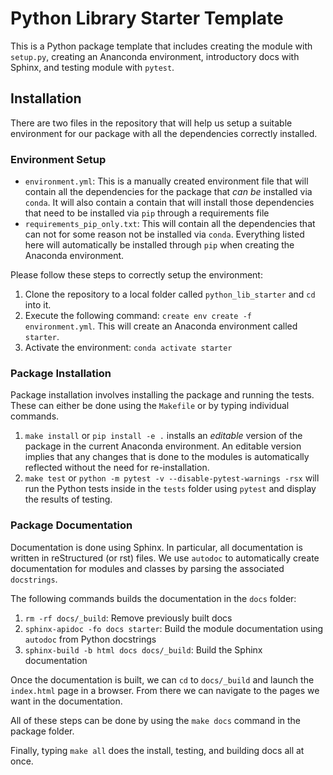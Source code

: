 # Python Library Starter Template

This is a Python package template that includes creating the module with
`setup.py`, creating an Ananconda environment, introductory docs with
Sphinx, and testing module with `pytest`.

## Installation

There are two files in the repository that will help us setup a suitable
environment for our package with all the dependencies correctly
installed.

### Environment Setup

-   `environment.yml`: This is a manually created environment file that
    will contain all the dependencies for the package that *can be*
    installed via `conda`. It will also contain a contain that will
    install those dependencies that need to be installed via `pip`
    through a requirements file
-   `requirements_pip_only.txt`: This will contain all the dependencies
    that can not for some reason not be installed via `conda`.
    Everything listed here will automatically be installed through `pip`
    when creating the Anaconda environment.

Please follow these steps to correctly setup the environment:

1.  Clone the repository to a local folder called `python_lib_starter` and `cd`
    into it.
2.  Execute the following command:
    `create env create -f environment.yml`. This will create an Anaconda
    environment called `starter`.
3.  Activate the environment: `conda activate starter`

### Package Installation

Package installation involves installing the package and running the
tests. These can either be done using the `Makefile` or by typing
individual commands.

1.  `make install` or `pip install -e .` installs an *editable* version
    of the package in the current Anaconda environment. An editable
    version implies that any changes that is done to the modules is
    automatically reflected without the need for re-installation.
2.  `make test` or `python -m pytest -v --disable-pytest-warnings -rsx`
    will run the Python tests inside in the `tests` folder using
    `pytest` and display the results of testing.

### Package Documentation

Documentation is done using Sphinx. In particular, all documentation is
written in reStructured (or rst) files. We use `autodoc` to
automatically create documentation for modules and classes by parsing
the associated `docstrings`.

The following commands builds the documentation in the `docs` folder:

1.  `rm -rf docs/_build`: Remove previously built docs
2.  `sphinx-apidoc -fo docs starter`: Build the module documentation
    using `autodoc` from Python docstrings
3.  `sphinx-build -b html docs docs/_build`: Build the Sphinx
    documentation

Once the documentation is built, we can `cd` to `docs/_build` and launch
the `index.html` page in a browser. From there we can navigate to the
pages we want in the documentation.

All of these steps can be done by using the `make docs` command in the
package folder.

Finally, typing `make all` does the install, testing, and building docs
all at once.

